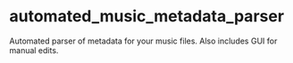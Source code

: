 # automated_music_metadata_parser
Automated parser of metadata for your music files. Also includes GUI for manual edits.
